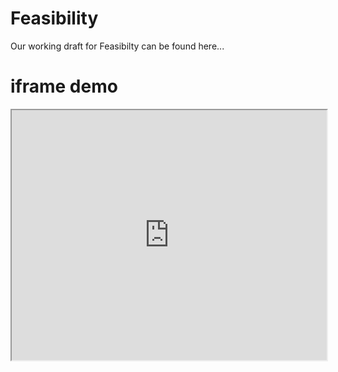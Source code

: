 # Feasibility

Our working draft for Feasibilty can be found here...


# iframe demo

<iframe src="https://www.cs.odu.edu/~tkennedy/cs410/latest/Public/syllabus/index.html" width="100%" height="400px"></iframe>
